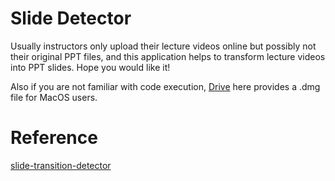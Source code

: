 # Slide Detector

Usually instructors only upload their lecture videos online but possibly not their original PPT files, and this application helps to transform lecture videos into PPT slides. Hope you would like it!

Also if you are not familiar with code execution, [Drive](https://drive.google.com/drive/folders/10TZ7bD07nOKC8GSoc_x7Di2dTThquMer?usp=sharing) here provides a .dmg file for MacOS users.

# Reference
[slide-transition-detector](https://github.com/renebrandel/slide-transition-detector)
